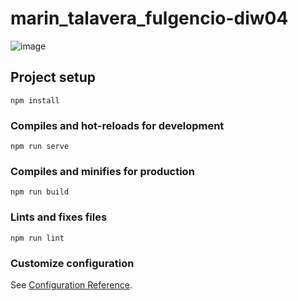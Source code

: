 # marin_talavera_fulgencio-diw04
![image](https://user-images.githubusercontent.com/93767832/150413706-d3f8287b-d48d-47d3-9fcb-39ee778915f4.png)

## Project setup
```
npm install
```

### Compiles and hot-reloads for development
```
npm run serve
```

### Compiles and minifies for production
```
npm run build
```

### Lints and fixes files
```
npm run lint
```

### Customize configuration
See [Configuration Reference](https://cli.vuejs.org/config/).
